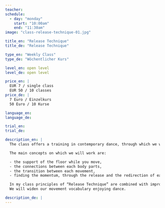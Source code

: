 ```yaml
---
teacher:
schedule:
  - day: "monday"
    start: "10:00am"
    end: "11:30am"
image: "class-release-technique-01.jpg"

title_en: "Release Technique"
title_de: "Release Technique"

type_en: "Weekly Class"
type_de: "Wöchentlicher Kurs"

level_en: open level
level_de: open level

price_en: |
  EUR 7 / single class  
  EUR 50 / 10 classes
price_de: |
  7 Euro / Einzelkurs  
  50 Euro / 10 Kurse

language_en:
language_de:

trial_en:
trial_de:

description_en: |
  The class offers a training in contemporary dance, through which we will gradually prepare our body for moving, working on the release of the tensions in the muscles and on the opening of the joints.

  The main concepts on which we will work are:

  - the support of the floor while you move,
  - the connections between each body parts,
  - the transition between each movement,
  - finding the momentum, through the release and the redirection of each body part, to then be able to connect the movement into the space, creating dynamic.

  In my class principles of “Release Technique” are combined with improvisational tasks that brings you in a constant state of  availability and openness. Everyday our body is different, our sensations through the body are different. For this reason, in the class, much importance is given to the physical listening of the body: we will start from the warming up that allows ourself to connect inside and with the architecture of our specific body, in his tissues, bones and articulations.Then we will collect all those elements ending with a movement phrase.
  We will widen our movement vocabulary enjoying dance.

description_de: |
---
```

